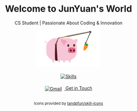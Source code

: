 <div align="center">
  <!-- Title -->
  <h1>
    Welcome to JunYuan's World
  </h1>
  <!-- Subtitle -->
  <p>
    CS Student | Passionate About Coding & Innovation
  </p>
  <!-- Load.gif -->
  <img src="https://github.com/43903687/43903687/blob/main/load.gif?raw=true" alt="Cute Pig" width="200"/>
  
  <!-- Skills Icons using skillicons.dev with link to creator's GitHub -->
  <div style="margin: 20px 0;">
    <a href="https://github.com/tandpfun/skill-icons" target="_blank" title="Skill Icons by tandpfun">
      <!-- 添加你的技能: python, vue, java, sql, css, javascript, html -->
      <img src="https://skillicons.dev/icons?i=python,vue,java,sql,css,javascript,html" alt="Skills" />
    </a>
  </div>
  
  <!-- Contact -->
  <p>
    <a href="mailto:your.email@example.com" target="_blank">
      <img src="https://skillicons.dev/icons?i=gmail" alt="Gmail" width="30" style="vertical-align: middle; margin-right: 8px;"/>
      Get in Touch
    </a>
  </p>
  
  <!-- Attribution -->
  <p style="font-size: 12px; margin-top: 30px;">
    Icons provided by <a href="https://github.com/tandpfun/skill-icons" target="_blank">tandpfun/skill-icons</a>
  </p>
</div>

